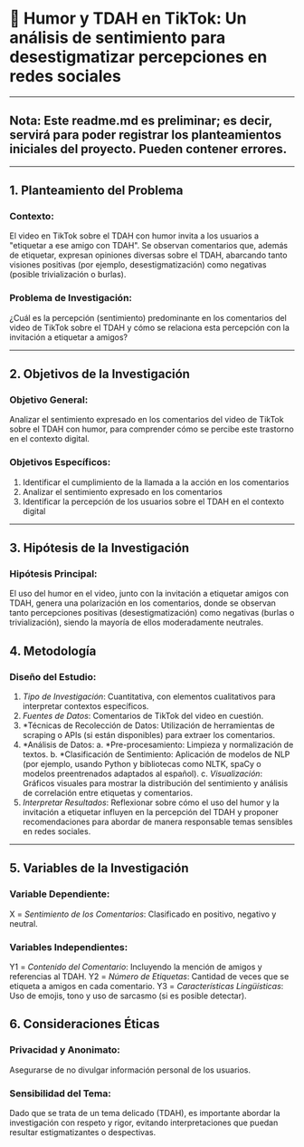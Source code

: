 # 🧠 Humor y TDAH en TikTok: Un análisis de sentimiento para desestigmatizar percepciones en redes sociales

-----
## Nota: Este readme.md es preliminar; es decir, servirá para poder registrar los planteamientos iniciales del proyecto. Pueden contener errores. 
-----

## 1. Planteamiento del Problema

### Contexto:
El video en TikTok sobre el TDAH con humor invita a los usuarios a "etiquetar a ese amigo con TDAH". Se observan comentarios que, además de etiquetar, expresan opiniones diversas sobre el TDAH, abarcando tanto visiones positivas (por ejemplo, desestigmatización) como negativas (posible trivialización o burlas).

### Problema de Investigación:
¿Cuál es la percepción (sentimiento) predominante en los comentarios del video de TikTok sobre el TDAH y cómo se relaciona esta percepción con la invitación a etiquetar a amigos?

-------

## 2. Objetivos de la Investigación

### Objetivo General:
Analizar el sentimiento expresado en los comentarios del video de TikTok sobre el TDAH con humor, para comprender cómo se percibe este trastorno en el contexto digital.

### Objetivos Específicos:
1. Identificar el cumplimiento de la llamada a la acción en los comentarios
2. Analizar el sentimiento expresado en los comentarios
3. Identificar la percepción de los usuarios sobre el TDAH en el contexto digital 

-------

## 3. Hipótesis de la Investigación
### Hipótesis Principal:
El uso del humor en el video, junto con la invitación a etiquetar amigos con TDAH, genera una polarización en los comentarios, donde se observan tanto percepciones positivas (desestigmatización) como negativas (burlas o trivialización), siendo la mayoría de ellos moderadamente neutrales.

## 4. Metodología
### Diseño del Estudio:
1. *Tipo de Investigación*: Cuantitativa, con elementos cualitativos para interpretar contextos específicos.
2. *Fuentes de Datos*: Comentarios de TikTok del video en cuestión.
3. *Técnicas de Recolección de Datos: Utilización de herramientas de scraping o APIs (si están disponibles) para extraer los comentarios.
4. *Análisis de Datos:
    a. *Pre-procesamiento: Limpieza y normalización de textos.
    b. *Clasificación de Sentimiento: Aplicación de modelos de NLP (por ejemplo, usando Python y bibliotecas como NLTK, spaCy o modelos preentrenados adaptados al español).
    c. *Visualización*: Gráficos visuales para mostrar la distribución del sentimiento y análisis de correlación entre etiquetas y comentarios.
5. *Interpretar Resultados*: Reflexionar sobre cómo el uso del humor y la invitación a etiquetar influyen en la percepción del TDAH y proponer recomendaciones para abordar de manera responsable temas sensibles en redes sociales.

------

## 5. Variables de la Investigación
### **Variable Dependiente**:
X = *Sentimiento de los Comentarios*: Clasificado en positivo, negativo y neutral.

### **Variables Independientes**:
Y1 = *Contenido del Comentario*: Incluyendo la mención de amigos y referencias al TDAH.
Y2 = *Número de Etiquetas*: Cantidad de veces que se etiqueta a amigos en cada comentario.
Y3 = *Características Lingüísticas*: Uso de emojis, tono y uso de sarcasmo (si es posible detectar).

## 6. Consideraciones Éticas
### Privacidad y Anonimato:
Asegurarse de no divulgar información personal de los usuarios.

### Sensibilidad del Tema:
Dado que se trata de un tema delicado (TDAH), es importante abordar la investigación con respeto y rigor, evitando interpretaciones que puedan resultar estigmatizantes o despectivas.
